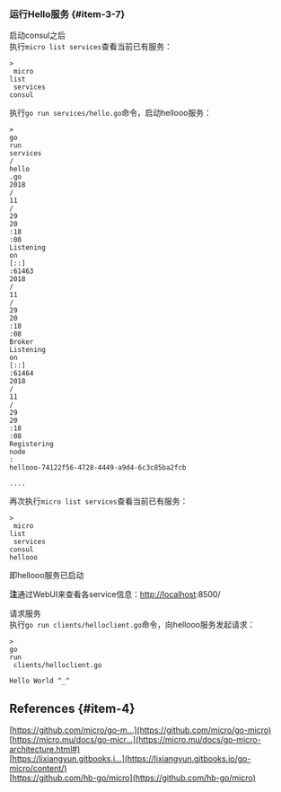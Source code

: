 ### 运行Hello服务 {#item-3-7}

启动consul之后  
执行`micro list services`查看当前已有服务：

```
>
 micro 
list
 services
consul
```

执行`go run services/hello.go`命令，启动hellooo服务：

```
>
go
run
services
/
hello
.go
2018
/
11
/
29
20
:18
:08
Listening
on
[::]
:61463
2018
/
11
/
29
20
:18
:08
Broker
Listening
on
[::]
:61464
2018
/
11
/
29
20
:18
:08
Registering
node
: 
hellooo-74122f56-4728-4449-a9d4-6c3c85ba2fcb

....
```

再次执行`micro list services`查看当前已有服务：

```
>
 micro 
list
 services
consul
hellooo
```

即hellooo服务已启动

**注**通过WebUI来查看各service信息：[http://localhost](http://localhost/):8500/

请求服务  
执行`go run clients/helloclient.go`命令，向hellooo服务发起请求：

```
>
go 
run
 clients/helloclient.go

Hello World ^_^
```

## References {#item-4}

[https://github.com/micro/go-m...](https://github.com/micro/go-micro)  
[https://micro.mu/docs/go-micr...](https://micro.mu/docs/go-micro-architecture.html#)  
[https://lixiangyun.gitbooks.i...](https://lixiangyun.gitbooks.io/go-micro/content/)  
[https://github.com/hb-go/micro](https://github.com/hb-go/micro)



